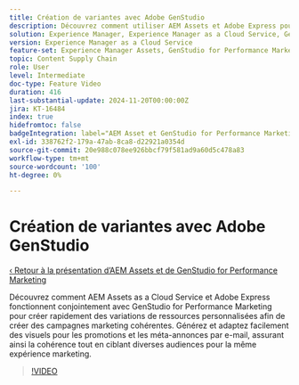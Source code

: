 ```yaml
---
title: Création de variantes avec Adobe GenStudio
description: Découvrez comment utiliser AEM Assets et Adobe Express pour créer des variations de ressources pour les e-mails et les métadonnées publicitaires, afin d’assurer une expérience marketing cohérente.
solution: Experience Manager, Experience Manager as a Cloud Service, GenStudio for Performance Marketing
version: Experience Manager as a Cloud Service
feature-set: Experience Manager Assets, GenStudio for Performance Marketing
topic: Content Supply Chain
role: User
level: Intermediate
doc-type: Feature Video
duration: 416
last-substantial-update: 2024-11-20T00:00:00Z
jira: KT-16484
index: true
hidefromtoc: false
badgeIntegration: label="AEM Asset et GenStudio for Performance Marketing" type="positive"
exl-id: 338762f2-179a-47ab-8ca8-d22921a0354d
source-git-commit: 20e988c078ee926bbcf79f581ad9a60d5c478a83
workflow-type: tm+mt
source-wordcount: '100'
ht-degree: 0%

---
```


# Création de variantes avec Adobe GenStudio

[‹ Retour à la présentation d’AEM Assets et de GenStudio for Performance Marketing](./overview.md)

Découvrez comment AEM Assets as a Cloud Service et Adobe Express fonctionnent conjointement avec GenStudio for Performance Marketing pour créer rapidement des variations de ressources personnalisées afin de créer des campagnes marketing cohérentes. Générez et adaptez facilement des visuels pour les promotions et les méta-annonces par e-mail, assurant ainsi la cohérence tout en ciblant diverses audiences pour la même expérience marketing.

>[!VIDEO](https://video.tv.adobe.com/v/3439266/?learn=on&enablevpops)
